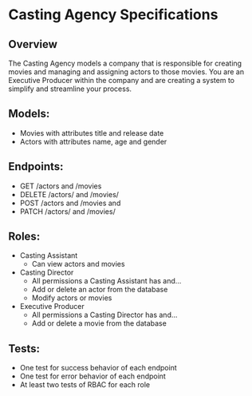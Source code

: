 # Casting Agency Specifications

## Overview
The Casting Agency models a company that is responsible for creating movies and managing and assigning actors to those movies. You are an Executive Producer within the company and are creating a system to simplify and streamline your process.

## Models:
- Movies with attributes title and release date
- Actors with attributes name, age and gender

## Endpoints:
- GET /actors and /movies
- DELETE /actors/ and /movies/
- POST /actors and /movies and
- PATCH /actors/ and /movies/

## Roles:
- Casting Assistant
    + Can view actors and movies
- Casting Director
    + All permissions a Casting Assistant has and…
    + Add or delete an actor from the database
    + Modify actors or movies
- Executive Producer
    + All permissions a Casting Director has and…
    + Add or delete a movie from the database

## Tests:
- One test for success behavior of each endpoint
- One test for error behavior of each endpoint
- At least two tests of RBAC for each role
